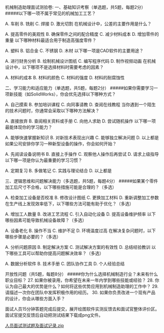 机械制造助理面试测验卷:
一、基础知识考察（单选题，共5题，每题2分）
#####以下哪一项不属于常见的机械加工工艺？

 A. 车削  B. 铣削  C. 焊接  D. 激光切割
在机械设计中，公差的主要作用是什么？

 A. 提高零件的美观性  B. 确保零件之间的配合精度  C. 减少材料成本  D. 增加零件的重量
以下哪种材料最适合用于制造高强度零件？

 A. 塑料  B. 铝合金  C. 不锈钢  D. 木材
以下哪一项是CAD软件的主要用途？

 A. 进行财务分析  B. 绘制机械设计图纸  C. 编写程序代码  D. 制作视频动画
在机械设计中，以下哪项不是选择材料时需要考虑的因素？

 A. 材料的成本  B. 材料的颜色  C. 材料的强度  D. 材料的耐腐蚀性

二、学习能力和适应能力（单选题，共5题，每题2分）
#####如果你需要学习一项新技能（如SolidWorks），你会优先选择以下哪种方式？

 A. 自己摸索  B. 参加培训课程  C. 向同事请教  D. 查阅在线教程
当你遇到一个陌生的技术问题时，你通常会采取以下哪种方法解决？

 A. 直接放弃  B. 查阅相关资料或手册  C. 向他人求助  D. 尝试随机操作
以下哪一项最能体现你的学习能力？

 A. 能够快速掌握新知识  B. 对新技术表现出兴趣  C. 能够独立解决问题  D. 以上都是
如果公司安排你学习一种新型设备的操作，你会如何开始？

 A. 先阅读设备说明书  B. 直接上手操作  C. 观察他人操作后再尝试  D. 请求上级指导
以下哪一项是你认为最重要的学习习惯？

 A. 定期复习  B. 多做笔记  C. 实践与理论结合  D. 以上都是

三、逻辑思维和问题解决能力（多选题，共5题，每题4分）
#####如果某个零件加工后尺寸不合格，以下哪些措施可能是合理的？（多选）

 A. 检查加工设备是否校准  B. 修改设计图纸  C. 更换加工材料  D. 重新调整加工参数
在生产线上发现效率低下，以下哪些方法可能有助于优化？（多选）

 A. 增加工人数量  B. 改进工艺流程  C. 引入自动化设备  D. 提高设备维护频率
以下哪些因素可能导致机械设备故障？（多选）

 A. 设备老化  B. 操作不当  C. 维护不足  D. 环境温度过高
在解决复杂问题时，以下哪些步骤是必要的？（多选）

 A. 分析问题原因  B. 制定解决方案  C. 测试解决方案的有效性  D. 总结经验教训
以下哪些工具可以帮助你提高问题解决效率？（多选）

 A. 数据分析软件  B. 技术手册  C. 团队协作工具  D. 个人经验总结

开放性问题（共5题，每题8分）
#####你为什么选择机械制造行业？未来有什么职业目标？ 
 27. 如果你被录用，你希望在未来一年内学到哪些技能或经验？ 
 28. 你认为自己最大的优势是什么？如何将这些优势应用到机械制造助理的工作中？ 
 29. 请描述一次你在团队中发挥积极作用的经历。 
 30. 如果你负责改进一个现有产品的设计，你会从哪些方面入手？

面试人员15分钟答题完成后提交，展开绘图软件实测反馈去和面试官整体评价区。面试官提交反馈后自动把测试结果下载成png文件。

[人员面试测试题及面试记录.zip](https://github.com/user-attachments/files/18820710/default.zip)